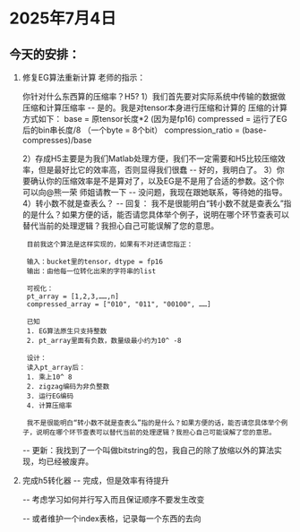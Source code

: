 # 2025年7月4日

## 今天的安排：
1. 修复EG算法重新计算
    老师的指示：

    你针对什么东西算的压缩率？H5? 
    1）我们首先要对实际系统中传输的数据做压缩和计算压缩率 
        -- 是的。我是对tensor本身进行压缩和计算的
                压缩的计算方式如下：
                base = 原tensor长度*2 (因为是fp16)
                compressed = 运行了EG后的bin串长度/8 （一个byte = 8个bit）
                compression_ratio = (base-compresses)/base

    2）存成H5主要是为我们Matlab处理方便，我们不一定需要和H5比较压缩效率，但是最好比它的效率高，否则显得我们很蠢 
        -- 好的，我明白了。
    3）你要确认你的压缩效率是不是算对了，以及EG是不是用了合适的参数。这个你可以向@熊一荣 师姐请教一下
        -- 没问题，我现在跟她联系，等待她的指导。
    4）转小数不就是查表么？
        -- 回复：
        我不是很能明白“转小数不就是查表么”指的是什么？如果方便的话，能否请您具体举个例子，说明在哪个环节查表可以替代当前的处理逻辑？我担心自己可能误解了您的意思。

        目前我这个算法是这样实现的，如果有不对还请您指正：
        
        输入：bucket里的tensor，dtype = fp16
        输出：由他每一位转化出来的字符串的list

        可视化：
        pt_array = [1,2,3,……,n]
        compressed_array = ["010", "011", "00100", ……]

        已知
        1. EG算法原生只支持整数
        2. pt_array里面有负数，数量级最小约为10^ -8

        设计：
        读入pt_array后：
        1. 乘上10^ 8
        2. zigzag编码为非负整数
        3. 运行EG编码
        4. 计算压缩率

        我不是很能明白“转小数不就是查表么”指的是什么？如果方便的话，能否请您具体举个例子，说明在哪个环节查表可以替代当前的处理逻辑？我担心自己可能误解了您的意思。
    
    -- 更新：我找到了一个叫做bitstring的包，我自己的除了放缩以外的算法实现，均已经被废弃。

2. 完成h5转化器
    -- 完成，但是效率有待提升

    -- 考虑学习如何并行写入而且保证顺序不要发生改变
        
    -- 或者维护一个index表格，记录每一个东西的去向

